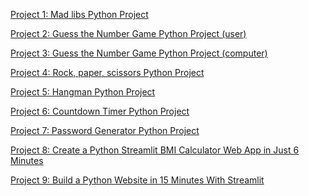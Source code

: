 [Project 1: Mad libs Python Project](https://colab.research.google.com/drive/1sQZo-A9gBIvv-h86CSnYMi9sZA0YXpL-?authuser=1)

[Project 2: Guess the Number Game Python Project (user)](https://colab.research.google.com/drive/1MqHkGB0ieT5f6EDC0m1_uPlyRokAzH-2?authuser=1)

[Project 3: Guess the Number Game Python Project (computer)]()

[Project 4: Rock, paper, scissors Python Project]()

[Project 5: Hangman Python Project]()

[Project 6: Countdown Timer Python Project]()

[Project 7: Password Generator Python Project]()

[Project 8: Create a Python Streamlit BMI Calculator Web App in Just 6 Minutes]()

[Project 9: Build a Python Website in 15 Minutes With Streamlit]()
